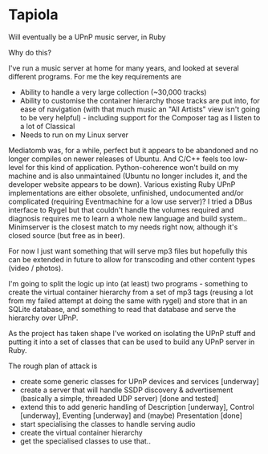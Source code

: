 # Tapiola
Will eventually be a UPnP music server, in Ruby

Why do this?

I've run a music server at home for many years, and looked at several different programs.  For me the key requirements are

- Ability to handle a very large collection (~30,000 tracks)
- Ability to customise the container hierarchy those tracks are put into, for ease of navigation (with that much music an "All Artists" view isn't going to be very helpful) - including support for the Composer tag as I listen to a lot of Classical
- Needs to run on my Linux server
 
Mediatomb was, for a while, perfect but it appears to be abandoned and no longer compiles on newer releases of Ubuntu.  And C/C++ feels too low-level for this kind of application.  Python-coherence won't build on my machine and is also unmaintained (Ubuntu no longer includes it, and the developer website appears to be down).  Various existing Ruby UPnP implementations are either obsolete, unfinished, undocumented and/or complicated (requiring Eventmachine for a low use server)?  I tried a DBus interface to Rygel but that couldn't handle the volumes required and diagnosis requires me to learn a whole new language and build system.. Minimserver is the closest match to my needs right now, although it's closed source (but free as in beer).

For now I just want something that will serve mp3 files but hopefully this can be extended in future to allow for transcoding and other content types (video / photos).

I'm going to split the logic up into (at least) two programs - something to create the virtual container hierarchy from a set of mp3 tags (reusing a lot from my failed attempt at doing the same with rygel) and store that in an SQLite database, and something to read that database and serve the hierarchy over UPnP.

As the project has taken shape I've worked on isolating the UPnP stuff and putting it into a set of classes that can be used to build any UPnP server in Ruby.


The rough plan of attack is

- create some generic classes for UPnP devices and services [underway]
- create a server that will handle SSDP discovery & advertisement (basically a simple, threaded UDP server) [done and tested]
- extend this to add generic handling of Description [underway], Control [underway], Eventing [underway] and (maybe) Presentation [done]
- start specialising the classes to handle serving audio
- create the virtual container hierarchy
- get the specialised classes to use that..



